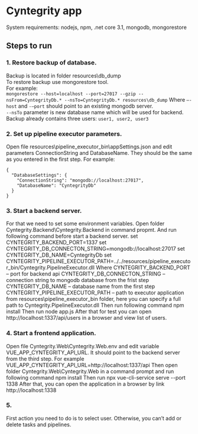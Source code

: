 # Cyntegrity app

System requirements: nodejs, npm, .net core 3.1, mongodb, mongorestore

## Steps to run

### 1. Restore backup of database.
Backup is located in folder resources\db_dump\
To restore backup use mongorestore tool.\
For example:\
`mongorestore --host=localhost --port=27017 --gzip --nsFrom=CyntegrityDb.* --nsTo=CyntegrityDb.* resources\db_dump`
Where `–-host` and `-–port` should point to an existing mongodb server.\
`--nsTo` parameter is new database name which will be used for backend.\
Backup already contains three users: `user1, user2, user3`

### 2. Set up pipeline executor parameters.
Open file resources\pipeline_executor_bin\appSettings.json and edit parameters ConnectionString and DatabaseName. They should be the same as you entered in the first step.
For example:
```
{
  "DatabaseSettings": {
    "ConnectionString": "mongodb://localhost:27017",
    "DatabaseName": "CyntegrityDb"
  }
}
```

### 3. Start a backend server.
For that we need to set some environment variables.
Open folder Cyntegrity.Backend\Cyntegrity.Backend in command propmt.
And run following command before start a backend server.
set CYNTEGRITY_BACKEND_PORT=1337
set CYNTEGRITY_DB_CONNECTON_STRING=mongodb://localhost:27017
set CYNTEGRITY_DB_NAME=CyntegrityDb
set CYNTEGRITY_PIPELINE_EXECUTOR_PATH=../../resources/pipeline_executor_bin/Cyntegrity.PipelineExecutor.dll 
Where CYNTEGRITY_BACKEND_PORT – port for backend api
CYNTEGRITY_DB_CONNECTON_STRING – connection string to mongodb database from the frist step
CYNTEGRITY_DB_NAME – database name from the first step
CYNTEGRITY_PIPELINE_EXECUTOR_PATH – path to executor application from resources\pipeline_executor_bin folder, here you can specify a full path to Cyntegrity.PipelineExecutor.dll
Then run following command
npm install
Then run 
node app.js
After that for test you can open http://localhost:1337/api/users in a browser and view list of users.

### 4. Start a frontend application.
Open file Cyntegrity.Web\Cyntegrity.Web\.env and edit variable VUE_APP_CYNTEGRITY_API_URL. It should point to the backend server from the third step.
For example
VUE_APP_CYNTEGRITY_API_URL=http://localhost:1337/api
Then open folder Cyntegrity.Web\Cyntegrity.Web in a command prompt and run following command
npm install
Then run
npx vue-cli-service serve --port 1338
After that, you can open the application in a browser by link http://localhost:1338

### 5. 
First action you need to do is to select user. Otherwise, you can’t add or delete tasks and pipelines.
